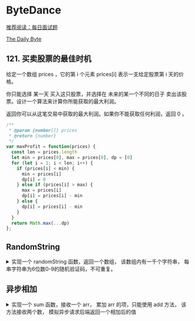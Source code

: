 
# ByteDance

[推荐阅读：每日面试题](https://github.com/Advanced-Frontend/Daily-Interview-Question/issues "每日面试问题")

[The Daily Byte](https://thedailybyte.dev/?ref=kevin)

## 121. 买卖股票的最佳时机

给定一个数组 prices ，它的第 i 个元素 prices[i] 表示一支给定股票第 i 天的价格。

你只能选择 某一天 买入这只股票，并选择在 未来的某一个不同的日子 卖出该股票。设计一个算法来计算你所能获取的最大利润。

返回你可以从这笔交易中获取的最大利润。如果你不能获取任何利润，返回 0 。

```javascript
/**
 * @param {number[]} prices
 * @return {number}
 */
var maxProfit = function(prices) {
  const len = prices.length
  let min = prices[0], max = prices[0], dp = [0]
  for (let i = 1; i < len; i++) {
    if (prices[i] < min) {
      min = prices[i]
      dp[i] = 0
    } else if (prices[i] > max) {
      max = prices[i]
      dp[i] = prices[i] - min
    } else {
      dp[i] = prices[i] - min
    }
  }
  return Math.max(...dp)
};
```

## RandomString

<details>

<summary>
实现一个 randomString 函数，返回一个数组，
该数组内有一千个字符串，
每串字符串为6位数0-9的随机验证码，不可重复。
</summary>


```javascript
const MAX_LENGTH = 1000

function randomString() {
  const resObj = {}
  let count = 0
  while(count < MAX_LENGTH) {
    const str = parseInt(Math.random() * 1000000, 10).toString().padStart(6, '0')
    if (!resObj[str]) {
      resObj[str] = true
      count++
    }
  }
  return Object.keys(resObj)
}
```

</details>

## 异步相加

<details>

<summary>
实现一个 sum 函数，接收一个 arr，
累加 arr 的项，只能使用 add 方法，
该方法接收两个数，
模拟异步请求后端返回一个相加后的值
</summary>

```javascript
function add(a, b) {
  return Promise.resolve(a + b)
}

// 从前往后依次累加
function sum(arr) {
  console.time('sum')
  const res = new Promise(resolve => {
    arr.reduce((p, n) => p.then(val => add(val, n)), Promise.resolve(0)).then(resolve)
  })
  console.timeEnd('sum')
  return res
}

/*
变种：如果后端设置了并发限制，
一次不能请求超过三个，怎么办？
*/

// 设置等待队列，queue。
// 当并发数达到3个时，其余请求进入队列进行保存。
// 每释放一个请求时，自动读取下一个请求。
// 当并发请求数量为0并且等待队列为空时，返回结果

```

</details>
